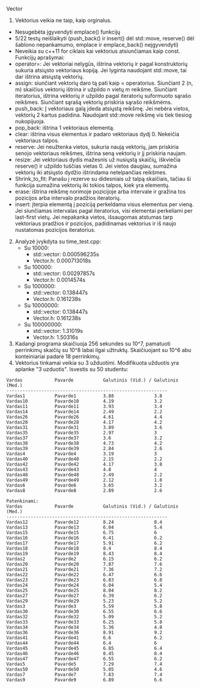 Vector



1. Vektorius veikia ne taip, kaip orginalus. 
  - Nesugebėta įgyvendyti emplace() funkcijų
  - 5/22 testų neišlaikyti (push_back() ir insert() dėl std::move, reserve() dėl šablono nepankamumo, emplace ir emplace_back() neįgyvendyti)
  - Neveikia su c++11 for ciklais kai vektorius atsiunčiamas kaip const.
Funkcijų aprašymai:
  - operator=: Jei vektoriai nelygūs, ištrina vektorių ir pagal konstruktorių sukuria atsiųsto vektoriaus kopiją. Jei lyginta naudojant std::move, tai dar ištrina atsiųstą vektorių.
  - assign: siunčiant vektorių daro tą pati kaip = operatorius. Siunčiant 2 (n, m) skaičius vektorių ištrina ir užpildo n vietų m reikšme. Siunčiant iteratorius, ištrina vektorių ir užpildo pagal iteratorių suformuoto sąrašo reikšmes. Siunčiant sąrašą vektorių priskiria sąrašo reikšmėms.
  - push_back: Į vektoriaus galą įdeda atsiųstą reikšmę. Jei nebėra vietos, vektorių 2 kartus padidina. Naudojant std::move reikšmę vis tiek tiesiog nukopijuoja.
  - pop_back: ištrina 1 vektoriaus elementą.
  - clear: ištrina visus elementus ir padaro vektoriaus dydį 0. Nekeičia vektoriaus talpos.
  - reserve: Jei neužtenka vietos, sukuria naują vektorių, jam priskiria senojo vektoriaus reikšmes, ištrina seną vektorių ir jį priskiria naujam.
  - resize: Jei vektoriaus dydis mažesnis už nusiųstą skaičių, iškviečia reserve() ir užpildo tuščias vietas 0. Jei vietos daugiau, sumažina vektorių iki atsiųsto dydžio ištrindama netelpančias reikšmes.
  - Shrink_to_fit: Panašu į rezerve su didesniais už talpą skaičiais, tačiau ši funkcija sumažina vektorių iki tokios talpos, kiek yra elementų.
  - erase: ištrina reikšmę norimoje pozicijoje arba intervale ir gražina tos pozicijos arba intervalo pradžios iteratorių.
  - insert: įterpia elementą į poziciją perkeldama visus elementus per vieną. Jei siunčiamas intervalas pagal iteratorius, visi elementai perkeliami per last-first vietų. Jei nepakanka vietos, išsaugomas atstumas tarp vektoriaus pradžios ir pozicijos, padidinamas vektorius ir iš naujo nustatomas pozicijos iteratorius.
2. Analyzė įvykdyta su time_test.cpp:
    - Su 10000:
        - std::vector: 0.000596235s
        - Vector.h: 0.000713018s
    - Su 100000:
        - std::vector: 0.00297857s
        - Vector.h: 0.0014574s
    - Su 1000000:
        - std::vector: 0.138447s
        - Vector.h: 0.161238s
    - Su 10000000:
        - std::vector: 0.138447s
        - Vector.h: 0.161238s
    - Su 100000000:
        - std::vector: 1.31019s
        - Vector.h: 1.50316s
3. Kadangi programa skaičiuoja 256 sekundes su 10^7, pamatuoti perrinkimų skaičių su 10^8 labai ilgai užtruktų. Skaičiuojant su 10^6 abu konteiniariai padarė 18 perrinkimų.
4. Vektorius tinkamai veikia su 3 užduotimi. Modifikuota užduotis yra aplanke "3 uzduotis". Isvestis su 50 studentu:
```
Vardas            Pavarde           Galutinis (Vid.) / Galutinis (Med.)
------------------------------------------------------------
Vardas1           Pavarde1          3.88               3.8
Vardas10          Pavarde10         4.19               3.2
Vardas11          Pavarde11         3.93               3.4
Vardas14          Pavarde14         2.49               2.2
Vardas26          Pavarde26         4.61               4.4
Vardas28          Pavarde28         4.17               4.2
Vardas31          Pavarde31         3.89               3.6
Vardas35          Pavarde35         2.97               3
Vardas37          Pavarde37         3.6                3.2
Vardas38          Pavarde38         4.73               4.2
Vardas39          Pavarde39         2.84               2.6
Vardas4           Pavarde4          3.19               3
Vardas40          Pavarde40         2.15               2.2
Vardas42          Pavarde42         4.17               3.8
Vardas43          Pavarde43         4.8                4
Vardas48          Pavarde48         2.49               2.2
Vardas49          Pavarde49         2.12               1.8
Vardas6           Pavarde6          3.65               3.2
Vardas8           Pavarde8          2.89               2.6

Patenkinami:
Vardas            Pavarde           Galutinis (Vid.) / Galutinis (Med.)
------------------------------------------------------------
Vardas12          Pavarde12         8.24               8.4 
Vardas13          Pavarde13         6.04               5.4 
Vardas15          Pavarde15         6.75               6 
Vardas16          Pavarde16         6.41               6.2 
Vardas17          Pavarde17         5.91               6.2 
Vardas18          Pavarde18         8.4                8.4 
Vardas19          Pavarde19         8.43               8.4 
Vardas2           Pavarde2          6.15               6.2
Vardas20          Pavarde20         7.87               7.6 
Vardas21          Pavarde21         7.36               7.2 
Vardas22          Pavarde22         6.47               6.6 
Vardas23          Pavarde23         6.83               6.8 
Vardas24          Pavarde24         6.04               5.4
Vardas25          Pavarde25         8.04               8.2 
Vardas27          Pavarde27         6.39               6.2
Vardas29          Pavarde29         5.23               5.2
Vardas3           Pavarde3          5.59               5.8 
Vardas30          Pavarde30         6.55               6.6
Vardas32          Pavarde32         5.09               5.2 
Vardas33          Pavarde33         6.25               5.8 
Vardas34          Pavarde34         5.36               4.8 
Vardas36          Pavarde36         8.91               9.2 
Vardas41          Pavarde41         6.6                6.2 
Vardas44          Pavarde44         6.4                6
Vardas45          Pavarde45         6.85               6.4 
Vardas46          Pavarde46         8.45               8.4 
Vardas47          Pavarde47         6.55               6.2 
Vardas5           Pavarde5          7.29               7.4
Vardas50          Pavarde50         5.05               4.6
Vardas7           Pavarde7          7.83               7.4 
Vardas9           Pavarde9          6.89               6.6 
```
